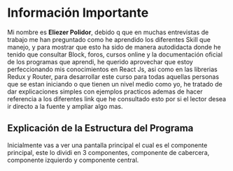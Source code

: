 # **Información Importante**

Mi nombre es **Eliezer Polidor**, debido q que en muchas entrevistas de trabajo me han preguntado como he aprendido los diferentes Skill que manejo, y para mostrar que esto ha sido de manera autodidacta donde he tenido que consultar Block, foros, cursos online y la documentación oficial de los programas que  aprendi, he querido aprovechar que estoy perfeccionando mis conocimientos en React Js, asi como en las librerias Redux y Router, para desarrollar este curso para todas aquellas personas que se estan iniciando o que tienen un nivel medio como yo, he tratado de dar explicaciones simples con ejemplos practicos ademas de hacer referencia a los diferentes link que he consultado esto por si el lector desea ir directo a la fuente y ampliar algo mas.

## **Explicación de la Estructura del Programa**

Inicialmente vas a ver una pantalla principal el cual es el componente principal, este lo dividi en 3 componentes, componente de cabercera, componente izquierdo y componente central.

